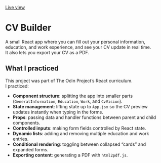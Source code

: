 [Live view](https://archivexblasich.github.io/CV-Application/)

# CV Builder

A small React app where you can fill out your personal information, education, and work experience, and see your CV update in real time.  
It also lets you export your CV as a PDF.

## What I practiced

This project was part of The Odin Project’s React curriculum.  
I practiced:

- **Component structure**: splitting the app into smaller parts (`GeneralInformation`, `Education`, `Work`, and `CvVision`).
- **State management**: lifting state up to `App.jsx` so the CV preview updates instantly when typing in the forms.
- **Props**: passing data and handler functions between parent and child components.
- **Controlled inputs**: making form fields controlled by React state.
- **Dynamic lists**: adding and removing multiple education and work entries.
- **Conditional rendering**: toggling between collapsed “cards” and expanded forms.
- **Exporting content**: generating a PDF with `html2pdf.js`.
